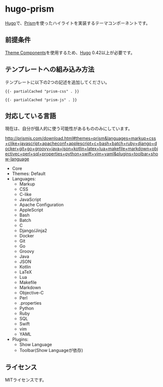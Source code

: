 # hugo-prism

[Hugo][]で、[Prism][]を使ったハイライトを実装するテーマコンポーネントです。

## 前提条件

[Theme Components][]を使用するため、[Hugo][] 0.42以上が必要です。

## テンプレートへの組み込み方法

テンプレートに以下の2つの記述を追加してください。

```
{{- partialCached "prism-css" . }}
```

```
{{- partialCached "prism-js" . }}
```

## 対応している言語

現在は、自分が個人的に使う可能性があるもののみにしています。

http://prismjs.com/download.html#themes=prism&languages=markup+css+clike+javascript+apacheconf+applescript+c+bash+batch+ruby+django+docker+git+go+groovy+java+json+kotlin+latex+lua+makefile+markdown+objectivec+perl+sql+properties+python+swift+vim+yaml&plugins=toolbar+show-language

* Core
* Themes: Default
* Languages:
    * Markup
    * CSS
    * C-like
    * JavaScript
    * Apache Configuration
    * AppleScript
    * Bash
    * Batch
    * C
    * Django/Jinja2
    * Docker
    * Git
    * Go
    * Groovy
    * Java
    * JSON
    * Kotlin
    * LaTeX
    * Lua
    * Makefile
    * Markdown
    * Objective-C
    * Perl
    * .properties
    * Python
    * Ruby
    * SQL
    * Swift
    * vim
    * YAML
* Plugins:
    * Show Language
    * Toolbar(Show Languageが依存)

## ライセンス

MITライセンスです。

[Hugo]: https://gohugo.io/
[Theme Components]: https://gohugo.io/themes/theme-components/
[Prism]: https://prismjs.com/

